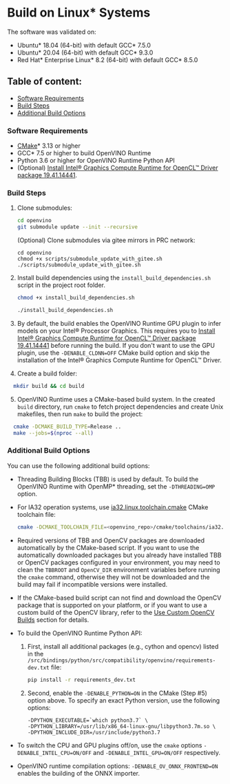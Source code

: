 # Build on Linux\* Systems

The software was validated on:
- Ubuntu\* 18.04 (64-bit) with default GCC\* 7.5.0
- Ubuntu\* 20.04 (64-bit) with default GCC\* 9.3.0
- Red Hat\* Enterprise Linux\* 8.2 (64-bit) with default GCC\* 8.5.0

## Table of content:

  - [Software Requirements](#software-requirements)
  - [Build Steps](#build-steps)
  - [Additional Build Options](#additional-build-options)

### Software Requirements

- [CMake]\* 3.13 or higher
- GCC\* 7.5 or higher to build OpenVINO Runtime
- Python 3.6 or higher for OpenVINO Runtime Python API
- (Optional) [Install Intel® Graphics Compute Runtime for OpenCL™ Driver package 19.41.14441].

### Build Steps
1. Clone submodules:
    ```sh
    cd openvino
    git submodule update --init --recursive
    ```
    (Optional) Clone submodules via gitee mirrors in PRC network:
    ```
    cd openvino
    chmod +x scripts/submodule_update_with_gitee.sh
    ./scripts/submodule_update_with_gitee.sh
    ```

2. Install build dependencies using the `install_build_dependencies.sh` script in the
   project root folder.
   ```sh
   chmod +x install_build_dependencies.sh
   ```
   ```sh
   ./install_build_dependencies.sh
   ```
3. By default, the build enables the OpenVINO Runtime GPU plugin to infer models
   on your Intel® Processor Graphics. This requires you to
   [Install Intel® Graphics Compute Runtime for OpenCL™ Driver package 19.41.14441]
   before running the build. If you don't want to use the GPU plugin, use the
   `-DENABLE_CLDNN=OFF` CMake build option and skip the installation of the
   Intel® Graphics Compute Runtime for OpenCL™ Driver.
4. Create a build folder:
```sh
  mkdir build && cd build
```
5. OpenVINO Runtime uses a CMake-based build system. In the created `build`
   directory, run `cmake` to fetch project dependencies and create Unix
   makefiles, then run `make` to build the project:
```sh
  cmake -DCMAKE_BUILD_TYPE=Release ..
  make --jobs=$(nproc --all)
```

### Additional Build Options

You can use the following additional build options:

- Threading Building Blocks (TBB) is used by default. To build the OpenVINO 
  Runtime with OpenMP\* threading, set the `-DTHREADING=OMP` option.

- For IA32 operation systems, use [ia32.linux.toolchain.cmake](https://github.com/openvinotoolkit/openvino/blob/master/cmake/toolchains/ia32.linux.toolchain.cmake) CMake toolchain file:

   ```sh
   cmake -DCMAKE_TOOLCHAIN_FILE=<openvino_repo>/cmake/toolchains/ia32.linux.toolchain.cmake ..
   ```

- Required versions of TBB and OpenCV packages are downloaded automatically by
  the CMake-based script. If you want to use the automatically downloaded
  packages but you already have installed TBB or OpenCV packages configured in
  your environment, you may need to clean the `TBBROOT` and `OpenCV_DIR`
  environment variables before running the `cmake` command, otherwise they
  will not be downloaded and the build may fail if incompatible versions were
  installed.

- If the CMake-based build script can not find and download the OpenCV package
  that is supported on your platform, or if you want to use a custom build of
  the OpenCV library, refer to the
  [Use Custom OpenCV Builds](#use-custom-opencv-builds-for-inference-engine)
  section for details.

- To build the OpenVINO Runtime Python API:
  1. First, install all additional packages (e.g., cython and opencv) listed in the
     `/src/bindings/python/src/compatibility/openvino/requirements-dev.txt` file:
     ```sh
     pip install -r requirements_dev.txt
     ```
  2. Second, enable the `-DENABLE_PYTHON=ON` in the CMake (Step #5) option above. To specify an exact Python version, use the following
     options:
     ```
     -DPYTHON_EXECUTABLE=`which python3.7` \
     -DPYTHON_LIBRARY=/usr/lib/x86_64-linux-gnu/libpython3.7m.so \
     -DPYTHON_INCLUDE_DIR=/usr/include/python3.7
     ```

- To switch the CPU and GPU plugins off/on, use the `cmake` options
  `-DENABLE_INTEL_CPU=ON/OFF` and `-DENABLE_INTEL_GPU=ON/OFF` respectively.

- OpenVINO runtime compilation options:
  `-DENABLE_OV_ONNX_FRONTEND=ON` enables the building of the ONNX importer.


[CMake]:https://cmake.org/download/
[Install Intel® Graphics Compute Runtime for OpenCL™ Driver package 19.41.14441]:https://github.com/intel/compute-runtime/releases/tag/19.41.14441
[MKL-DNN repository]:https://github.com/intel/mkl-dnn/releases/download/v0.19/mklml_lnx_2019.0.5.20190502.tgz